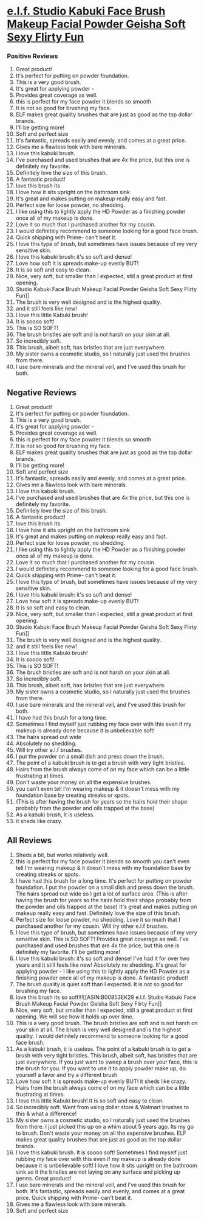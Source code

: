 # [e.l.f. Studio Kabuki Face Brush Makeup Facial Powder Geisha Soft Sexy Flirty Fun](https://products.checkmycream.com/products/e.l.f.-Studio-Kabuki-Face-Brush-Makeup-Facial-Powder-Geisha-Soft-Sexy-Flirty-Fun.html)

### Positive Reviews

<ol>
      <li>Great product!</li>
      <li>It&#x27;s perfect for putting on powder foundation.</li>
      <li>This is a very good brush.</li>
      <li>It&#x27;s great for applying powder -</li>
      <li>Provides great coverage as well.</li>
      <li>this is perfect for my face powder it blends so smooth</li>
      <li>It is not so good for brushing my face.</li>
      <li>ELF makes great quality brushes that are just as good as the top dollar brands.</li>
      <li>I&#x27;ll be getting more!</li>
      <li>Soft and perfect size</li>
      <li>It&#x27;s fantastic, spreads easily and evenly, and comes at a great price.</li>
      <li>Gives me a flawless look with bare minerals.</li>
      <li>I love this kabuki brush.  </li>
      <li>I&#x27;ve purchased and used brushes that are 4x the price, but this one is definitely my favorite.</li>
      <li>Definitely love the size of this brush.</li>
      <li>A fantastic product!</li>
      <li>love this brush its</li>
      <li>I love how it sits upright on the bathroom sink</li>
      <li>It&#x27;s great and makes putting on makeup really easy and fast.</li>
      <li>Perfect size for loose powder, no shedding.</li>
      <li>I like using this to lightly apply the HD Powder as a finishing powder once all of my makeup is done.</li>
      <li>Love it so much that I purchased another for my cousin.</li>
      <li>I would definitely recommend to someone looking for a good face brush.</li>
      <li>Quick shipping with Prime- can&#x27;t beat it.</li>
      <li>I love this type of brush, but sometimes have issues because of my very sensitive skin.</li>
      <li>I love this kabuki brush: it&#x27;s so soft and dense!</li>
      <li>Love how soft it is spreads make-up evenly BUT!</li>
      <li>It is so soft and easy to clean.</li>
      <li>Nice, very soft, but smaller than I expected, still a great product at first opening.</li>
      <li>Studio Kabuki Face Brush Makeup Facial Powder Geisha Soft Sexy Flirty Fun]]</li>
      <li>The brush is very well designed and is the highest quality.</li>
      <li>and it still feels like new!</li>
      <li>I love this little Kabuki brush!</li>
      <li>It is soooo soft!</li>
      <li>This is SO SOFT!</li>
      <li>The brush bristles are soft and is not harsh on your skin at all.</li>
      <li>So incredibly soft.  </li>
      <li>This brush, albeit soft, has bristles that are just everywhere.  </li>
      <li>My sister owns a cosmetic studio, so I naturally just used the brushes from there.  </li>
      <li>I use bare minerals and the mineral veil, and I&#x27;ve used this brush for both.</li>
</ol>


<h2>Negative Reviews</h2>
<ol>
<li> Great product!</li>
<li> It&#x27;s perfect for putting on powder foundation.</li>
<li> This is a very good brush.</li>
<li> It&#x27;s great for applying powder -</li>
<li> Provides great coverage as well.</li>
<li> this is perfect for my face powder it blends so smooth</li>
<li> It is not so good for brushing my face.</li>
<li> ELF makes great quality brushes that are just as good as the top dollar brands.</li>
<li> I&#x27;ll be getting more!</li>
<li> Soft and perfect size</li>
<li> It&#x27;s fantastic, spreads easily and evenly, and comes at a great price.</li>
<li> Gives me a flawless look with bare minerals.</li>
<li> I love this kabuki brush.  </li>
<li> I&#x27;ve purchased and used brushes that are 4x the price, but this one is definitely my favorite.</li>
<li> Definitely love the size of this brush.</li>
<li> A fantastic product!</li>
<li> love this brush its</li>
<li> I love how it sits upright on the bathroom sink</li>
<li> It&#x27;s great and makes putting on makeup really easy and fast.</li>
<li> Perfect size for loose powder, no shedding.</li>
<li> I like using this to lightly apply the HD Powder as a finishing powder once all of my makeup is done.</li>
<li> Love it so much that I purchased another for my cousin.</li>
<li> I would definitely recommend to someone looking for a good face brush.</li>
<li> Quick shipping with Prime- can&#x27;t beat it.</li>
<li> I love this type of brush, but sometimes have issues because of my very sensitive skin.</li>
<li> I love this kabuki brush: it&#x27;s so soft and dense!</li>
<li> Love how soft it is spreads make-up evenly BUT!</li>
<li> It is so soft and easy to clean.</li>
<li> Nice, very soft, but smaller than I expected, still a great product at first opening.</li>
<li> Studio Kabuki Face Brush Makeup Facial Powder Geisha Soft Sexy Flirty Fun]]</li>
<li> The brush is very well designed and is the highest quality.</li>
<li> and it still feels like new!</li>
<li> I love this little Kabuki brush!</li>
<li> It is soooo soft!</li>
<li> This is SO SOFT!</li>
<li> The brush bristles are soft and is not harsh on your skin at all.</li>
<li> So incredibly soft.  </li>
<li> This brush, albeit soft, has bristles that are just everywhere.  </li>
<li> My sister owns a cosmetic studio, so I naturally just used the brushes from there.  </li>
<li> I use bare minerals and the mineral veil, and I&#x27;ve used this brush for both.</li>
<li> I have had this brush for a long time.</li>
<li> Sometimes I find myself just rubbing my face over with this even if my makeup is already done because it is unbelievable soft!  </li>
<li> The hairs spread out wide</li>
<li> Absolutely no shedding.</li>
<li> Will try other e.l.f brushes.</li>
<li> I put the powder on a small dish and press down the brush.</li>
<li> The point of a kabuki brush is to get a brush with very tight bristles.  </li>
<li> Hairs from the brush always come of on my face which can be a little frustrating at times.</li>
<li> Don&#x27;t waste your money on all the expensive brushes.  </li>
<li> you can&#x27;t even tell I&#x27;m wearing makeup &amp; it doesn&#x27;t mess with my foundation base by creating streaks or spots.</li>
<li> (This is after having the brush for years so the hairs hold their shape probably from the powder and oils trapped at the base)</li>
<li> As a kabuki brush, it is useless.  </li>
<li> it sheds like crazy.</li>
</ol>

<h2>All Reviews</h2>

<ol>
    <li> Sheds a bit, but works relatively well.</li>
    <li> this is perfect for my face powder it blends so smooth you can&#x27;t even tell I&#x27;m wearing makeup &amp; it doesn&#x27;t mess with my foundation base by creating streaks or spots.</li>
    <li> I have had this brush for a long time. It&#x27;s perfect for putting on powder foundation. I put the powder on a small dish and press down the brush. The hairs spread out wide so I get a lot of surface area. (This is after having the brush for years so the hairs hold their shape probably from the powder and oils trapped at the base) It&#x27;s great and makes putting on makeup really easy and fast. Definitely love the size of this brush.</li>
    <li> Perfect size for loose powder, no shedding. Love it so much that I purchased another for my cousin. Will try other e.l.f brushes.</li>
    <li> I love this type of brush, but sometimes have issues because of my very sensitive skin. This is SO SOFT! Provides great coverage as well. I&#x27;ve purchased and used brushes that are 4x the price, but this one is definitely my favorite. I&#x27;ll be getting more!</li>
    <li> I love this kabuki brush: it&#x27;s so soft and dense! I&#x27;ve had it for over two years and it still feels like new! Absolutely no shedding. It&#x27;s great for applying powder - I like using this to lightly apply the HD Powder as a finishing powder once all of my makeup is done. A fantastic product!</li>
    <li> The brush quality is quiet soft than I expected. It is not so good for brushing my face.</li>
    <li> love this brush its so soft!!![[ASIN:B00853EK28 e.l.f. Studio Kabuki Face Brush Makeup Facial Powder Geisha Soft Sexy Flirty Fun]]</li>
    <li> Nice, very soft, but smaller than I expected, still a great product at first opening. We will see how it holds up over time.</li>
    <li> This is a very good brush. The brush bristles are soft and is not harsh on your skin at all. The brush is very well designed and is the highest quality. I would definitely recommend to someone looking for a good face brush.</li>
    <li> As a kabuki brush, it is useless.  The point of a kabuki brush is to get a brush with very tight bristles.  This brush, albeit soft, has bristles that are just everywhere.  If you just want to sweep a brush over your face, this is the brush for you.  If you want to use it to apply powder make up, do yourself a favor and try a different brush</li>
    <li> Love how soft it is spreads make-up evenly BUT! it sheds like crazy. Hairs from the brush always come of on my face which can be a little frustrating at times.</li>
    <li> I love this little Kabuki brush! It is so soft and easy to clean.</li>
    <li> So incredibly soft.  Went from using dollar store &amp; Walmart brushes to this &amp; what a difference!</li>
    <li> My sister owns a cosmetic studio, so I naturally just used the brushes from there.  I just picked this up on a whim about 5 years ago.  Its my go to brush.  Don&#x27;t waste your money on all the expensive brushes.  ELF makes great quality brushes that are just as good as the top dollar brands.</li>
    <li> I love this kabuki brush.  It is soooo soft! Sometimes I find myself just rubbing my face over with this even if my makeup is already done because it is unbelievable soft!  I love how it sits upright on the bathroom sink so it the bristles are not laying on any surface and picking up germs.  Great product!</li>
    <li> I use bare minerals and the mineral veil, and I&#x27;ve used this brush for both. It&#x27;s fantastic, spreads easily and evenly, and comes at a great price. Quick shipping with Prime- can&#x27;t beat it.</li>
    <li> Gives me a flawless look with bare minerals.</li>
    <li> Soft and perfect size</li>
</ol>




